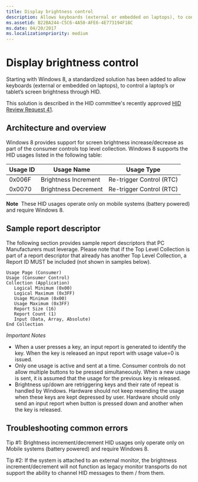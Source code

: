 ```yaml
---
title: Display brightness control
description: Allows keyboards (external or embedded on laptops), to control a laptop’s or tablet’s screen brightness through HID.
ms.assetid: B22BA244-C5C6-4A50-AFE6-4E773194F18C
ms.date: 04/20/2017
ms.localizationpriority: medium
---
```


# Display brightness control


Starting with Windows 8, a standardized solution has been added to allow keyboards (external or embedded on laptops), to control a laptop’s or tablet’s screen brightness through HID.

This solution is described in the HID committee's recently approved [HID Review Request 41](http://www.usb.org/developers/hidpage#approved-usage-table-review-requests).

## Architecture and overview


Windows 8 provides support for screen brightness increase/decrease as part of the consumer controls top level collection. Windows 8 supports the HID usages listed in the following table:

| Usage ID | Usage Name           | Usage Type               |
|----------|----------------------|--------------------------|
| 0x006F   | Brightness Increment | Re-trigger Control (RTC) |
| 0x0070   | Brightness Decrement | Re-trigger Control (RTC) |

 

**Note**  These HID usages operate only on mobile systems (battery powered) and require Windows 8.

 

## Sample report descriptor


The following section provides sample report descriptors that PC Manufacturers must leverage. Please note that if the Top Level Collection is part of a report descriptor that already has another Top Level Collection, a Report ID MUST be included (not shown in samples below).

``` syntax
Usage Page (Consumer)
Usage (Consumer Control)
Collection (Application)
   Logical Minimum (0x00)
   Logical Maximum (0x3FF)
   Usage Minimum (0x00)
   Usage Maximum (0x3FF)
   Report Size (16)
   Report Count (1)
   Input (Data, Array, Absolute)
End Collection
```

*Important Notes*

-   When a user presses a key, an input report is generated to identify the key. When the key is released an input report with usage value=0 is issued.
-   Only one usage is active and sent at a time. Consumer controls do not allow multiple buttons to be pressed simultaneously. When a new usage is sent, it is assumed that the usage for the previous key is released.
-   Brightness up/down are retriggering keys and their rate of repeat is handled by Windows. Hardware should not keep resending the usage when these keys are kept depressed by user. Hardware should only send an input report when button is pressed down and another when the key is released.

## Troubleshooting common errors


Tip \#1: Brightness increment/decrement HID usages only operate only on Mobile systems (battery powered) and require Windows 8.

Tip \#2: If the system is attached to an external monitor, the brightness increment/decrement will not function as legacy monitor transports do not support the ability to channel HID messages to them / from them.

 

 





